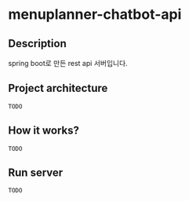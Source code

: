 # menuplanner-chatbot-api

## Description

spring boot로 만든 rest api 서버입니다.

## Project architecture

```
TODO
```

## How it works?

```
TODO
```

## Run server

```
TODO
```
